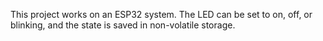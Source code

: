 This project works on an ESP32 system. The LED can be set to on, off, or blinking, and the state is saved in non-volatile storage.
